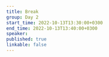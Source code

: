 ```yaml
---
title: Break
group: Day 2
start_time: 2022-10-13T13:30:00+0300
end_time: 2022-10-13T13:40:00+0300
speaker:
published: true
linkable: false
---
```

